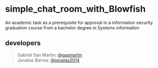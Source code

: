 # simple_chat_room_with_Blowfish

An academic task as a prerequisite for approval in a information security graduation course from a bachelor degree in Systems information

## developers
> Gabriel San Martin: <a href=https://github.com/gasmartin>@gasmartin</a> <br>
> Jonatas Barros: <a href=https://github.com/jonatas2014>@jonatas2014</a> <br>

